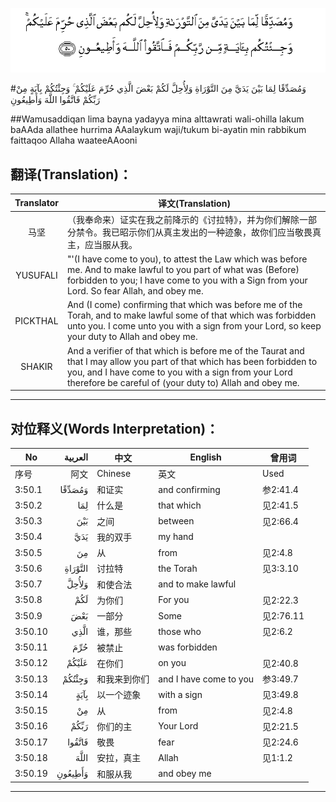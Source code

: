 ![003:050](images/003_050.gif)

#وَمُصَدِّقًا لِمَا بَيْنَ يَدَيَّ مِنَ التَّوْرَاةِ وَلِأُحِلَّ لَكُمْ بَعْضَ الَّذِي حُرِّمَ عَلَيْكُمْ ۚ وَجِئْتُكُمْ بِآيَةٍ مِنْ رَبِّكُمْ فَاتَّقُوا اللَّهَ وَأَطِيعُونِ 

##Wamusaddiqan lima bayna yadayya mina alttawrati wali-ohilla lakum baAAda allathee hurrima AAalaykum waji/tukum bi-ayatin min rabbikum faittaqoo Allaha waateeAAooni 

## 翻译(Translation)：

| Translator | 译文(Translation)                                            |
| :--------: | ------------------------------------------------------------ |
|    马坚    | （我奉命来）证实在我之前降示的《讨拉特》，并为你们解除一部分禁令。我已昭示你们从真主发出的一种迹象，故你们应当敬畏真主，应当服从我。 |
|  YUSUFALI  | "'(I have come to you), to attest the Law which was before me. And to make lawful to you part of what was (Before) forbidden to you; I have come to you with a Sign from your Lord. So fear Allah, and obey me. |
|  PICKTHAL  | And (I come) confirming that which was before me of the Torah, and to make lawful some of that which was forbidden unto you. I come unto you with a sign from your Lord, so keep your duty to Allah and obey me. |
|   SHAKIR   | And a verifier of that which is before me of the Taurat and that I may allow you part of that which has been forbidden to you, and I have come to you with a sign from your Lord therefore be careful of (your duty to) Allah and obey me. |

---

## 对位释义(Words Interpretation)：

| No   | العربية | 中文    | English | 曾用词 |
| ---- | ------: | ------- | ------- | ------ |
| 序号 |    阿文 | Chinese | 英文    | Used   |
| 3:50.1  | وَمُصَدِّقًا  | 和证实       | and confirming         | 参2:41.4  |
| 3:50.2  | لِمَا     | 什么是       | that which             | 见2:41.5  |
| 3:50.3  | بَيْنَ     | 之间         | between                | 见2:66.4  |
| 3:50.4  | يَدَيَّ     | 我的双手     | my hand                |           |
| 3:50.5  | مِنَ      | 从           | from                   | 见2:4.8   |
| 3:50.6  | التَّوْرَاةِ | 讨拉特       | the Torah              | 见3:3.10  |
| 3:50.7  | وَلِأُحِلَّ   | 和使合法     | and to make lawful     |           |
| 3:50.8  | لَكُمْ     | 为你们       | For you                | 见2:22.3  |
| 3:50.9  | بَعْضَ     | 一部分       | Some                   | 见2:76.11 |
| 3:50.10 | الَّذِي    | 谁，那些     | those who              | 见2:6.2   |
| 3:50.11 | حُرِّمَ     | 被禁止       | was forbidden          |           |
| 3:50.12 | عَلَيْكُمْ   | 在你们       | on you                 | 见2:40.8  |
| 3:50.13 | وَجِئْتُكُمْ  | 和我来到你们 | and I have come to you | 参3:49.7  |
| 3:50.14 | بِآيَةٍ    | 以一个迹象   | with a sign            | 见3:49.8  |
| 3:50.15 | مِنْ      | 从           | from                   | 见2:4.8   |
| 3:50.16 | رَبِّكُمْ    | 你们的主     | Your Lord              | 见2:21.5  |
| 3:50.17 | فَاتَّقُوا  | 敬畏         | fear                   | 见2:24.6  |
| 3:50.18 | اللَّهَ    | 安拉，真主   | Allah                  | 见1:1.2   |
| 3:50.19 | وَأَطِيعُونِ | 和服从我     | and obey me            |           |

---
